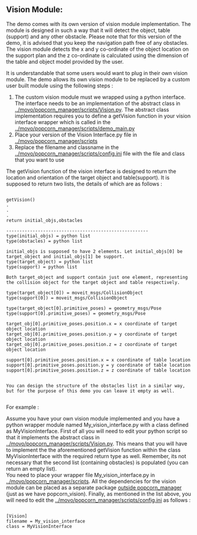 ## Vision Module: 
The demo comes with its own version of vision module implementation. The module is designed in such a way that it will detect the object, table (support) and any other obstacle. Please note that for this version of the demo, it is advised that you keep the navigation path free of any obstacles. The vision module detects the x and y co-ordinate of the object location on the support plan and the z co-ordinate is calculated using the dimension of the table and object model provided by the user.

It is understandable that some users would want to plug in their own vision module. The demo allows its own vision module to be replaced by a custom user built module using the following steps : 

1. The custom vision module must we wrapped using a python interface. The interface needs to be an implementation of the abstract class in [../movo/popcorn_manager/scripts/Vision.py](../movo/popcorn_manager/scripts/Vision.py). The abstract class implementation requires you to define a getVision function in your vision interface wrapper which is called in the [../movo/popcorn_manager/scripts/demo_main.py](../movo/popcorn_manager/scripts/demo_main.py)
2. Place your version of the Vision Interface.py file in [../movo/popcorn_manager/scripts](../movo/popcorn_manager/scripts)
3. Replace the filename and classname in the [../movo/popcorn_manager/scripts/config.ini](../movo/popcorn_manager/scripts/config.ini) file with the file and class that you want to use

The getVision function of the vision interface is designed to return the location and orientation of the target object and table(support). It is supposed to return two lists, the details of which are as follows : 

<pre><code>
getVision()
.
.
.
return initial_objs,obstacles

------------------------------------------------------
type(initial_objs) = python list
type(obstacles) = python list

initial_objs is supposed to have 2 elements. Let initial_objs[0] be target_object and initial_objs[1] be support.
type(target_object) = python list
type(support) = python list

Both target_object and support contain just one element, representing the collision object for the target object and table respectively.

type(target_object[0]) = moveit_msgs/CollisionObject
type(support[0]) = moveit_msgs/CollisionObject

type(target_object[0].primitive_poses) = geometry_msgs/Pose
type(support[0].primitive_poses) = geometry_msgs/Pose

target_obj[0].primitive_poses.position.x = x coordinate of target object location
target_obj[0].primitive_poses.position.y = y coordinate of target object location
target_obj[0].primitive_poses.position.z = z coordinate of target object location

support[0].primitive_poses.position.x = x coordinate of table location
support[0].primitive_poses.position.y = y coordinate of table location
support[0].primitive_poses.position.z = z coordinate of table location


You can design the structure of the obstacles list in a similar way, but for the purpose of this demo you can leave it empty as well.

</code></pre>

For example :  

Assume you have your own vision module implemented and you have a python wrapper module named My_vision_interface.py with a class defined as MyVisionInterface. First of all you will need to edit your python script so that it implements the abstract class in [../movo/popcorn_manager/scripts/Vision.py](../movo/popcorn_manager/scripts/Vision.py). This means that you will have to implement the the aforementioned getVision function within the class MyVisionInterface with the required return type as well. Remember, its not necessary that the second list (containing obstacles) is populated (you can return an empty list). </br>
You need to place your wrapper file My_vision_interface.py in [../movo/popcorn_manager/scripts](../movo/popcorn_manager/scripts). All the dependencies for the vision module can be placed as a separate package [outside popcorn_manager](../movo) (just as we have popcorn_vision). Finally, as mentioned in the list above, you will need to edit the [../movo/popcorn_manager/scripts/config.ini](../movo/popcorn_manager/scripts/config.ini) as follows :

<pre><code>
[Vision]
filename = My_vision_interface
class = MyVisionInterface
</code></pre>

